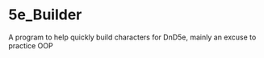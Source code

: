 # 5e_Builder
A program to help quickly build characters for DnD5e, mainly an excuse to practice OOP
